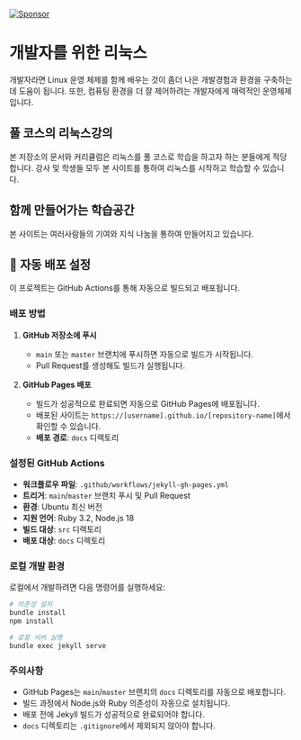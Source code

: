 [![Sponsor](https://img.shields.io/badge/Sponsor-GitHub-%23EA4AAA)](https://github.com/sponsors/jinydev)


# 개발자를 위한 리눅스
개발자라면 Linux 운영 체제를 함께 배우는 것이 좀더 나은 개발경험과 환경을 구축하는데 도움이 됩니다. 또한, 컴퓨팅 환경을 더 잘 제어하려는 개발자에게 매력적인 운영체제입니다.

## 풀 코스의 리눅스강의
본 저장소의 문서와 커리큘럼은 리눅스를 풀 코스로 학습을 하고자 하는 분들에게 적당합니다. 강사 및 학생들 모두 본 사이트를 통하여 리눅스를 시작하고 학습할 수 있습니다.

## 함께 만들어가는 학습공간
본 사이트는 여러사람들의 기여와 지식 나눔을 통하여 만들어지고 있습니다.

## 🚀 자동 배포 설정

이 프로젝트는 GitHub Actions를 통해 자동으로 빌드되고 배포됩니다.

### 배포 방법

1. **GitHub 저장소에 푸시**
   - `main` 또는 `master` 브랜치에 푸시하면 자동으로 빌드가 시작됩니다.
   - Pull Request를 생성해도 빌드가 실행됩니다.

2. **GitHub Pages 배포**
   - 빌드가 성공적으로 완료되면 자동으로 GitHub Pages에 배포됩니다.
   - 배포된 사이트는 `https://[username].github.io/[repository-name]`에서 확인할 수 있습니다.
   - **배포 경로**: `docs` 디렉토리

### 설정된 GitHub Actions

- **워크플로우 파일**: `.github/workflows/jekyll-gh-pages.yml`
- **트리거**: `main`/`master` 브랜치 푸시 및 Pull Request
- **환경**: Ubuntu 최신 버전
- **지원 언어**: Ruby 3.2, Node.js 18
- **빌드 대상**: `src` 디렉토리
- **배포 대상**: `docs` 디렉토리

### 로컬 개발 환경

로컬에서 개발하려면 다음 명령어를 실행하세요:

```bash
# 의존성 설치
bundle install
npm install

# 로컬 서버 실행
bundle exec jekyll serve
```

### 주의사항

- GitHub Pages는 `main`/`master` 브랜치의 `docs` 디렉토리를 자동으로 배포합니다.
- 빌드 과정에서 Node.js와 Ruby 의존성이 자동으로 설치됩니다.
- 배포 전에 Jekyll 빌드가 성공적으로 완료되어야 합니다.
- `docs` 디렉토리는 `.gitignore`에서 제외되지 않아야 합니다.
